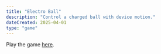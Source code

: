 ```yaml
---
title: "Electro Ball"
description: "Control a charged ball with device motion."
dateCreated: 2025-04-01
type: "game"
---
```


Play the game [here](/games/electro-ball/index.html).
